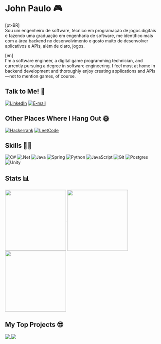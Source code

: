 # John Paulo 🎮

[pt-BR]  
Sou um engenheiro de software, técnico em programação de jogos digitais e fazendo uma graduação em engenharia de software, me identifico mais com a área backend no desenvolvimento e gosto muito de desenvolver aplicativos e APIs, além de claro, jogos.

[en]  
I'm a software engineer, a digital game programming technician, and currently pursuing a degree in software engineering. I feel most at home in backend development and thoroughly enjoy creating applications and APIs—not to mention games, of course.

## Talk to Me! 🤳

[![LinkedIn](https://img.shields.io/badge/LinkedIn-0077B5?style=for-the-badge&logo=linkedin&logoColor=white)](https://www.linkedin.com/in/john-barbosa-756850234/)
[![E-mail](https://img.shields.io/badge/-Email-000?style=for-the-badge&logo=microsoft-outlook&logoColor=007BFF)](mailto:johnpaulo0401@gmail.com)

## Other Places Where I Hang Out 🌞

[![Hackerrank](https://img.shields.io/badge/-Hackerrank-2EC866?style=for-the-badge&logo=HackerRank&logoColor=white)](https://hackerrank.com/profile/johnpaulo0401)
[![LeetCode](https://img.shields.io/badge/LeetCode-000000?style=for-the-badge&logo=LeetCode&logoColor=#d16c06)](https://leetcode.com/u/ManoJohnsons/)

## Skills 🐱‍👤

![C#](https://img.shields.io/badge/c%23-%23239120.svg?style=for-the-badge&logo=csharp&logoColor=white)
![.Net](https://img.shields.io/badge/.NET-5C2D91?style=for-the-badge&logo=.net&logoColor=white)
![Java](https://img.shields.io/badge/java-%23ED8B00.svg?style=for-the-badge&logo=openjdk&logoColor=white)
![Spring](https://img.shields.io/badge/spring-%236DB33F.svg?style=for-the-badge&logo=spring&logoColor=white)
![Python](https://img.shields.io/badge/python-3670A0?style=for-the-badge&logo=python&logoColor=ffdd54)
![JavaScript](https://img.shields.io/badge/javascript-%23323330.svg?style=for-the-badge&logo=javascript&logoColor=%23F7DF1E)
![Git](https://img.shields.io/badge/git-%23F05033.svg?style=for-the-badge&logo=git&logoColor=white)
![Postgres](https://img.shields.io/badge/postgres-%23316192.svg?style=for-the-badge&logo=postgresql&logoColor=white)
![Unity](https://img.shields.io/badge/unity-%23000000.svg?style=for-the-badge&logo=unity&logoColor=white)

## Stats 📊

<a href="https://github.com/anuraghazra/github-readme-stats">
  <img height=200 align="center" src="https://github-readme-stats.vercel.app/api?username=ManoJohnsons&theme=radical&show_icons=true&hide=stars,contribs&line_height=30" />
</a>
<a href="https://github.com/anuraghazra/github-readme-stats">
  <img height=200 align="center" src="https://github-readme-stats.vercel.app/api/top-langs/?username=ManoJohnsons&theme=radical&layout=compact&card_width=320&hide=hlsl,shaderlab" />
</a>
<a href="https://git.io/streak-stats">
  <img height=200 align="center" src="https://streak-stats.demolab.com/?user=ManoJohnsons&theme=radical&card_width=790" />
</a>

## My Top Projects 😎

<a href="https://github.com/ManoJohnsons/catbox-racing">
  <img align="center" src="https://github-readme-stats.vercel.app/api/pin/?username=ManoJohnsons&repo=catbox-racing&theme=radical&show_owner=true" />
</a>
<a href="https://github.com/ManoJohnsons/game-soundtracks-api">
  <img align="center" src="https://github-readme-stats.vercel.app/api/pin/?username=ManoJohnsons&repo=game-soundtracks-api&theme=radical&show_owner=true&description_lines_count=1" />
</a>

<!--
**ManoJohnsons/ManoJohnsons** is a ✨ _special_ ✨ repository because its `README.md` (this file) appears on your GitHub profile.

Here are some ideas to get you started:

- 🔭 I’m currently working on ...
- 🌱 I’m currently learning ...
- 👯 I’m looking to collaborate on ...
- 🤔 I’m looking for help with ...
- 💬 Ask me about ...
- 📫 How to reach me: ...
- 😄 Pronouns: ...
- ⚡ Fun fact: ...
-->
